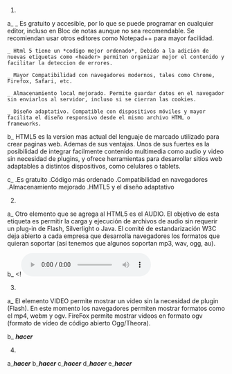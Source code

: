 1.
a_
    _ Es gratuito y accesible, por lo que se puede programar en cualquier editor, incluso en Bloc de notas aunque no sea recomendable. Se recomiendan usar otros editores como Notepad++ para mayor facilidad.

    _ Html 5 tiene un *codigo mejor ordenado*, Debido a la adición de nuevas etiquetas como <header> permiten organizar mejor el contenido y facilitar la deteccion de errores.

    _ Mayor Compatibilidad con navegadores modernos, tales como Chrome, Firefox, Safari, etc.

    _ Almacenamiento local mejorado. Permite guardar datos en el navegador sin enviarlos al servidor, incluso si se cierran las cookies.

    _ Diseño adaptativo. Compatible con dispositivos móviles y mayor facilita el diseño responsivo desde el mismo archivo HTML o frameworks.

b_
    HTML5 es la version mas actual del lenguaje de marcado utilizado para crear paginas web. Ademas de sus ventajas. Unos de sus fuertes es la posibilidad de integrar facilmente contenido multimedia como audio y video sin necesidad de plugins, y ofrece herramientas para desarrollar sitios web adaptables a distintos dispositivos, como celulares o tablets. 

c_ 
    .Es gratuito
    .Código más ordenado
    .Compatibilidad en navegadores
    .Almacenamiento mejorado
    .HMTL5 y el diseño adaptativo


2.
a_ 
    Otro elemento que se agrega al HTML5 es el AUDIO. El objetivo de esta etiqueta es permitir la carga y ejecución de archivos de audio sin requerir un plug-in de Flash, 
    Silverlight o Java. El comité de estandarización W3C deja abierto a cada empresa que desarrolla navegadores los formatos que quieran soportar (así tenemos que algunos soportan 
    mp3, wav, ogg, au).

b_ 
<!<audio controls>
  <source src="https://html5tutorial.info/media/vincent.ogg" type="audio/mpeg">
</audio>



3.
a_ 
    El elemento VIDEO permite mostrar un video sin la necesidad de plugin (Flash). En este momento los navegadores permiten mostrar formatos como el mp4, webm y ogv. 
    FireFox permite mostrar videos en formato ogv (formato de vídeo de código abierto Ogg/Theora).  

b_ ***************************hacer***************************


4.
a_***************************hacer***************************
b_***************************hacer***************************
c_***************************hacer***************************
d_***************************hacer***************************
e_***************************hacer***************************